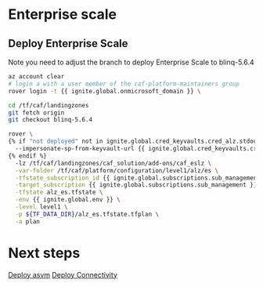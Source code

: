# Enterprise scale

## Deploy Enterprise Scale

Note you need to adjust the branch to deploy Enterprise Scale to blinq-5.6.4

```bash
az account clear
# login a with a user member of the caf-platform-maintainers group
rover login -t {{ ignite.global.onmicrosoft_domain }} \

cd /tf/caf/landingzones
git fetch origin
git checkout blinq-5.6.4

rover \
{% if "not deployed" not in ignite.global.cred_keyvaults.cred_alz.stdout %}
  --impersonate-sp-from-keyvault-url {{ ignite.global.cred_keyvaults.cred_alz.stdout }}.vault.azure.net \
{% endif %}
  -lz /tf/caf/landingzones/caf_solution/add-ons/caf_eslz \
  -var-folder /tf/caf/platform/configuration/level1/alz/es \
  -tfstate_subscription_id {{ ignite.global.subscriptions.sub_management }} \
  -target_subscription {{ ignite.global.subscriptions.sub_management }} \
  -tfstate alz_es.tfstate \
  -env {{ ignite.global.env }} \
  -level level1 \
  -p ${TF_DATA_DIR}/alz_es.tfstate.tfplan \
  -a plan

```

# Next steps

[Deploy asvm](../../level2/asvm/readme.md)
[Deploy Connectivity](../../level2/connectivity/virtual_wans/readme.md)
